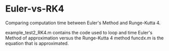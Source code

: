 # Euler-vs-RK4
Comparing computation time between Euler's Method and Runge-Kutta 4.

example_test2_RK4.m contains the code used to loop and time Euler's Method of approximation versus the Runge-Kutta 4 method
funcdx.m is the equation that is approximated.
